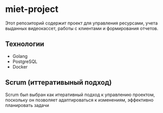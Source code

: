 # miet-project

Этот репозиторий содержит проект для управления ресурсами, учета выданных
видеокассет, работы с клиентами и формирования отчетов.

## Технологии

- Golang
- PostgreSQL
- Docker

## Scrum (иттеративыный подход)
Scrum был выбран как итеративный подход к управлению проектом, поскольку он позволяет адаптироваться к изменениям, эффективно планировать задачи